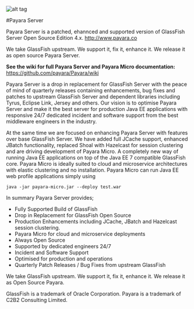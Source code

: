 ![alt tag](https://avatars3.githubusercontent.com/u/7817189?v=3&s=100)

#Payara Server

Payara Server is a patched, ehannced and supported version of GlassFish Server Open Source Edition 4.x. http://www.payara.co

We take GlassFish upstream. We support it,  fix it, enhance it. We release it as open source Payara Server.

**See the wiki for full Payara Server and Payara Micro documentation:** https://github.com/payara/Payara/wiki 

Payara Server is a drop in replacement for GlassFish Server with the peace of mind of quarterly releases containing enhancements, bug fixes and patches to upstream GlassFish Server and dependent libraries including Tyrus, Eclipse Link, Jersey and others. Our vision is to optimise Payara Server and make it the best server for production Java EE applications with responsive 24/7 dedicated incident and software support from the best middleware engineers in the industry.

At the same time we are focused on enhancing Payara Server with features over base GlassFish Server. We have added full JCache support, enhanced JBatch functionality, replaced Shoal with Hazelcast for session clustering and are driving development of Payara Micro. A completely new way of running Java EE applications on top of the Java EE 7 compatible GlassFish core. Payara Micro is ideally suited to cloud and microservice architectures with elastic clustering and no installation. Payara Micro can run Java EE web profile applications simply using

```Shell
java -jar payara-micro.jar --deploy test.war
```

In summary Payara Server provides;

* Fully Supported Build of GlassFish
* Drop in Replacement for GlassFish Open Source
* Production Enhancements including JCache, JBatch and Hazelcast session clustering.
* Payara Micro for cloud and microservice deployments
* Always Open Source
* Supported by dedicated engineers 24/7
* Incident and Software Support
* Optimised for production and operations
* Quarterly Patch Releases / Bug Fixes from upstream GlassFish

We take GlassFish upstream. We support it, fix it, enhance it. We release it as Open Source Payara.


GlassFish is a trademark of Oracle Corporation.
Payara is a trademark of C2B2 Consulting Limited.

